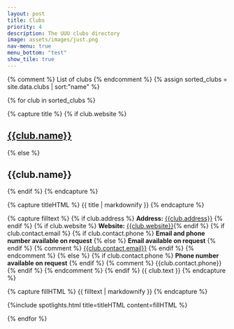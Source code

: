```yaml
---
layout: post
title: Clubs
priority: 4
description: The UUU clubs directory
image: assets/images/just.png
nav-menu: true
menu_bottom: "test"
show_tile: true
---
```


{% comment %} List of clubs {% endcomment %}
{% assign sorted_clubs = site.data.clubs | sort:"name" %}
<section class="spotlights">

{% for club in sorted_clubs %}

{% capture title %}
{% if club.website %}
## [{{club.name}}]({{club.website}})
{% else %}
## {{club.name}}
{% endif %}
{% endcapture %}

{% capture titleHTML %}
{{ title | markdownify }}
{% endcapture %}

{% capture filltext %}
{% if club.address %}
**Address:** [{{club.address}}](https://maps.google.co.uk/?q={{club.latitude}},{{club.longitude}}) {% endif %}
{% if club.website %}
**Website:** [{{club.website}}]({{club.website}}){% endif %}
{% if club.contact.email %}
{% if club.contact.phone %}
**Email and phone number available on request** 
{% else %} 
**Email available on request** 
{% endif %} {% comment %} [{{club.contact.email}}](mailto:{{club.contact.email}}) {% endif %} {% endcomment %}
{% else %}
{% if club.contact.phone %}
**Phone number available on request** {% endif %} {% comment %} {{club.contact.phone}} {% endif %} {% endcomment %}
{% endif %}
{{ club.text }}
{% endcapture %}

{% capture fillHTML %}
{{ filltext | markdownify }}
{% endcapture %}

{%include spotlights.html title=titleHTML content=fillHTML %}

{% endfor %}

</section>
